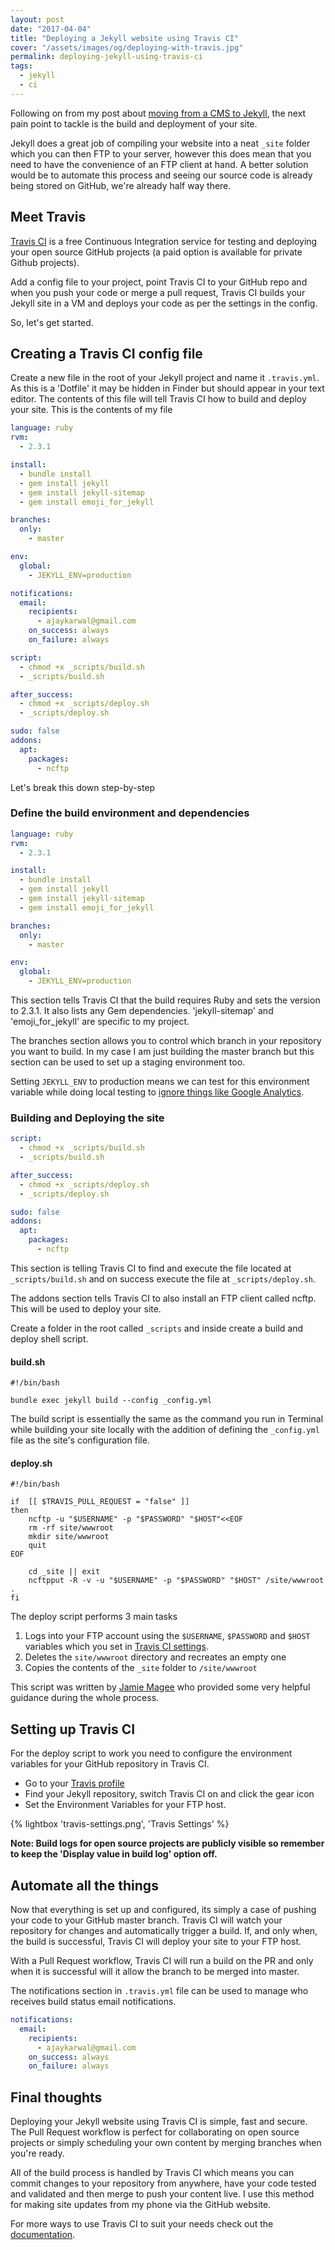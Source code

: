 ```yaml
---
layout: post
date: "2017-04-04"
title: "Deploying a Jekyll website using Travis CI"
cover: "/assets/images/og/deploying-with-travis.jpg"
permalink: deploying-jekyll-using-travis-ci
tags:
  - jekyll
  - ci
---
```


Following on from my post about <a href="/switching-from-cms-to-jekyll/">moving from a CMS to Jekyll</a>, the next pain point to tackle is the build and deployment of your site.

Jekyll does a great job of compiling your website into a neat `_site` folder which you can then FTP to your server, however this does mean that you need to have the convenience of an FTP client at hand. A better solution would be to automate this process and seeing our source code is already being stored on GitHub, we're already half way there.

## Meet Travis

[Travis CI](https://travis-ci.org/) is a free Continuous Integration service for testing and deploying your open source GitHub projects (a paid option is available for private Github projects).

Add a config file to your project, point Travis CI to your GitHub repo and when you push your code or merge a pull request, Travis CI builds your Jekyll site in a VM and deploys your code as per the settings in the config.

So, let's get started.

## Creating a Travis CI config file

Create a new file in the root of your Jekyll project and name it `.travis.yml`. As this is a 'Dotfile' it may be hidden in Finder but should appear in your text editor. The contents of this file will tell Travis CI how to build and deploy your site. This is the contents of my file

```yaml
language: ruby
rvm:
  - 2.3.1

install:
  - bundle install
  - gem install jekyll
  - gem install jekyll-sitemap
  - gem install emoji_for_jekyll

branches:
  only:
    - master

env:
  global:
    - JEKYLL_ENV=production

notifications:
  email:
    recipients:
      - ajaykarwal@gmail.com
    on_success: always
    on_failure: always

script:
  - chmod +x _scripts/build.sh
  - _scripts/build.sh

after_success:
  - chmod +x _scripts/deploy.sh
  - _scripts/deploy.sh

sudo: false
addons:
  apt:
    packages:
      - ncftp
```

Let's break this down step-by-step

### Define the build environment and dependencies

```yaml
language: ruby
rvm:
  - 2.3.1

install:
  - bundle install
  - gem install jekyll
  - gem install jekyll-sitemap
  - gem install emoji_for_jekyll

branches:
  only:
    - master

env:
  global:
    - JEKYLL_ENV=production
```

This section tells Travis CI that the build requires Ruby and sets the version to 2.3.1. It also lists any Gem dependencies. 'jekyll-sitemap' and 'emoji_for_jekyll' are specific to my project.

The branches section allows you to control which branch in your repository you want to build. In my case I am just building the master branch but this section can be used to set up a staging environment too.

Setting `JEKYLL_ENV` to production means we can test for this environment variable while doing local testing to [ignore things like Google Analytics](https://github.com/ajaykarwal/portfolio/blob/master/_includes/head.html#L26-L28).

### Building and Deploying the site

```yaml
script:
  - chmod +x _scripts/build.sh
  - _scripts/build.sh

after_success:
  - chmod +x _scripts/deploy.sh
  - _scripts/deploy.sh

sudo: false
addons:
  apt:
    packages:
      - ncftp
```

This section is telling Travis CI to find and execute the file located at `_scripts/build.sh` and on success execute the file at `_scripts/deploy.sh`.

The addons section tells Travis CI to also install an FTP client called ncftp. This will be used to deploy your site.

Create a folder in the root called `_scripts` and inside create a build and deploy shell script.

#### build.sh

```shell
#!/bin/bash

bundle exec jekyll build --config _config.yml
```

The build script is essentially the same as the command you run in Terminal while building your site locally with the addition of defining the `_config.yml` file as the site's configuration file.

#### deploy.sh

```shell
#!/bin/bash

if  [[ $TRAVIS_PULL_REQUEST = "false" ]]
then
    ncftp -u "$USERNAME" -p "$PASSWORD" "$HOST"<<EOF
    rm -rf site/wwwroot
    mkdir site/wwwroot
    quit
EOF

    cd _site || exit
    ncftpput -R -v -u "$USERNAME" -p "$PASSWORD" "$HOST" /site/wwwroot .
fi
```

The deploy script performs 3 main tasks

1. Logs into your FTP account using the `$USERNAME`, `$PASSWORD` and `$HOST` variables which you set in [Travis CI settings](#setting-up-travis-ci).
1. Deletes the `site/wwwroot` directory and recreates an empty one
1. Copies the contents of the `_site` folder to `/site/wwwroot`

This script was written by [Jamie Magee](https://jamiemagee.co.uk/2015/03/31/continuous-deployment-jekyll-to-azure/) who provided some very helpful guidance during the whole process.

## Setting up Travis CI

For the deploy script to work you need to configure the environment variables for your GitHub repository in Travis CI.

- Go to your [Travis profile](https://travis-ci.org/profile/)
- Find your Jekyll repository, switch Travis CI on and click the gear icon
- Set the Environment Variables for your FTP host.

{% lightbox 'travis-settings.png', 'Travis Settings' %}

**Note: Build logs for open source projects are publicly visible so remember to keep the 'Display value in build log' option off.**

## Automate all the things

Now that everything is set up and configured, its simply a case of pushing your code to your GitHub master branch. Travis CI will watch your repository for changes and automatically trigger a build. If, and only when, the build is successful, Travis CI will deploy your site to your FTP host.

With a Pull Request workflow, Travis CI will run a build on the PR and only when it is successful will it allow the branch to be merged into master.

The notifications section in `.travis.yml` file can be used to manage who receives build status email notifications.

```yaml
notifications:
  email:
    recipients:
      - ajaykarwal@gmail.com
    on_success: always
    on_failure: always
```

## Final thoughts

Deploying your Jekyll website using Travis CI is simple, fast and secure. The Pull Request workflow is perfect for collaborating on open source projects or simply scheduling your own content by merging branches when you're ready.

All of the build process is handled by Travis CI which means you can commit changes to your repository from anywhere, have your code tested and validated and then merge to push your content live. I use this method for making site updates from my phone via the GitHub website.

For more ways to use Travis CI to suit your needs check out the [documentation](https://docs.travis-ci.com/).
